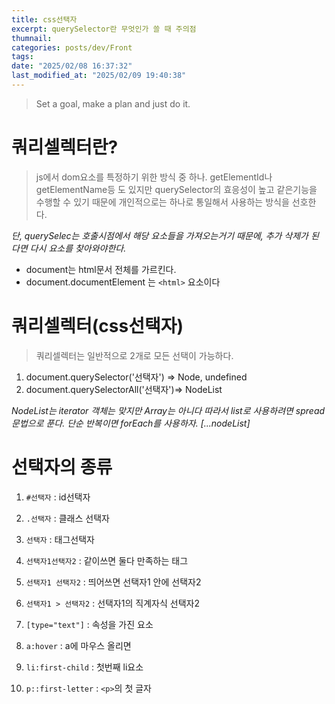 ```yaml
---
title: css선택자
excerpt: querySelector란 무엇인가 쓸 때 주의점
thumnail: 
categories: posts/dev/Front
tags: 
date: "2025/02/08 16:37:32"
last_modified_at: "2025/02/09 19:40:38"
---
```

> Set a goal, make a plan and just do it.



# 쿼리셀렉터란?
> js에서 dom요소를 특정하기 위한 방식 중 하나. getElementId나 getElementName등 도 있지만 querySelector의 효응성이 높고 같은기능을 수행할 수 있기 때문에 개인적으로는 하나로 통일해서 사용하는 방식을 선호한다.

*단, querySelec는 호출시점에서 해당 요소들을 가져오는거기 때문에, 추가 삭제가 된다면 다시 요소를 찾아와야한다.*



- document는 html문서 전체를 가르킨다.
- document.documentElement 는 `<html>` 요소이다


# 쿼리셀렉터(css선택자)
> 쿼리셀렉터는 일반적으로 2개로 모든 선택이 가능하다.

1. document.querySelector('선택자') => Node, undefined
2. document.querySelectorAll('선택자')=> NodeList
   
*NodeList는 iterator 객체는 맞지만 Array는 아니다 따라서 list로 사용하려면 spread 문법으로 푼다. 단순 반복이면 forEach를 사용하자. [...nodeList]*


# 선택자의 종류

1. `#선택자` : id선택자
2. `.선택자` : 클래스 선택자
3. `선택자` : 태그선택자

4. `선택자1선택자2` : 같이쓰면 둘다 만족하는 태그
5. `선택자1 선택자2` : 띄어쓰면 선택자1 안에 선택자2
6. `선택자1 > 선택자2` : 선택자1의 직계자식 선택자2



7. `[type="text"]` : 속성을 가진 요소

8. `a:hover` : a에 마우스 올리면
9. `li:first-child` : 첫번째 li요소
10. `p::first-letter` : `<p>`의 첫 글자


